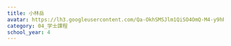 ```yaml
---
title: 小林岳
avatar: https://lh3.googleusercontent.com/Qa-OkhSMSJlm1QiSO4OmQ-M4-y9hR1_F8fjUmZ2N2Mj41RyPQQcpBAGJbt_ry0AlnHuuiz9SDZOqDdWbvSnR7So07FrGynXh4eFJkm-ZVYm0dMJCE4aSPUwpKjWlX3DMLVgZS5RKfD590Ga2ZorRxUeCjY25fZawCcjEBKp3i_8f2cicC6zFlWxd7Xx-E2kRJe-gtZwEzUuiCQfsdro7vSaXMmS3R_ZUCDovxL5agFt21FxuU92bElbB-MG0hAFtMfs_2tvhVrYMQBEUxMa0VSnUJvwRk2Sv7tUUc_o30ApvCDseRglVQIOeQ7XVM3UWH0L5AxXSFp_qF-jGb0P5Z_qDrAMcpmfC_OwxOPt9fvWvWaH3iKssDk5T0b-EHZMfS0Fp5MAVSVV6YTKgIe4jaEBCqh2E5Vc3BFM6yOVE8hrks9Ae3QyDeliCAFNmi7223wMIvactNnpVdYFEVjwJfrVCp3vewedjxTJiuqkhS6ZcVaKWlN-vs6v-kvsgO5KDPlpIAEAAw3UVt1syUhMzlL00O-w1QRQne2bKKsS--MSgVStlpgyDEwOmvSXqS7baH3R8ZGKlFuJwvvTyX2m58CdF5JAvlwt8Tpr-9CN587E3t2mePJzJFA=s300
category: 04_学士課程
school_year: 4
---
```

